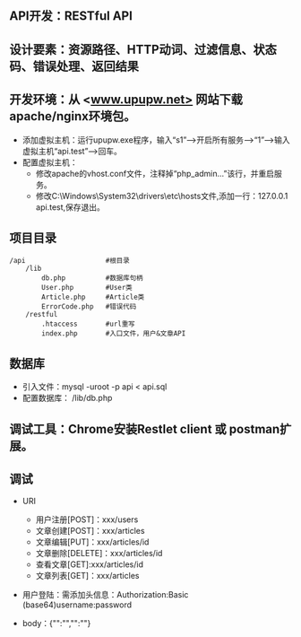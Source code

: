 ## API开发：RESTful API

## 设计要素：资源路径、HTTP动词、过滤信息、状态码、错误处理、返回结果

## 开发环境：从 <www.upupw.net> 网站下载apache/nginx环境包。
- 添加虚拟主机：运行upupw.exe程序，输入“s1”——>开启所有服务——>“1”——>输入虚拟主机“api.test”——>回车。
- 配置虚拟主机：
    + 修改apache的vhost.conf文件，注释掉“php_admin...”该行，并重启服务。
    + 修改C:\Windows\System32\drivers\etc\hosts文件,添加一行：127.0.0.1 api.test,保存退出。

## 项目目录

    /api                    #根目录
        /lib
            db.php          #数据库句柄
            User.php        #User类
            Article.php     #Article类
            ErrorCode.php   #错误代码
        /restful
            .htaccess       #url重写
            index.php       #入口文件，用户&文章API


## 数据库
- 引入文件：mysql -uroot -p api < api.sql
- 配置数据库： /lib/db.php

## 调试工具：Chrome安装Restlet client 或 postman扩展。

## 调试
- URI
    * 用户注册[POST]：xxx/users
    * 文章创建[POST]：xxx/articles
    * 文章编辑[PUT]：xxx/articles/id
    * 文章删除[DELETE]：xxx/articles/id
    * 查看文章[GET]:xxx/articles/id
    * 文章列表[GET]：xxx/articles

- 用户登陆：需添加头信息：Authorization:Basic (base64)username:password
- body：{"":"","":""}

